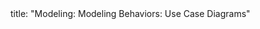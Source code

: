 <frontmatter>
title: "Modeling: Modeling Behaviors: Use Case Diagrams"
</frontmatter>

<include src="unit-inPage-asFlat.md" boilerplate />

